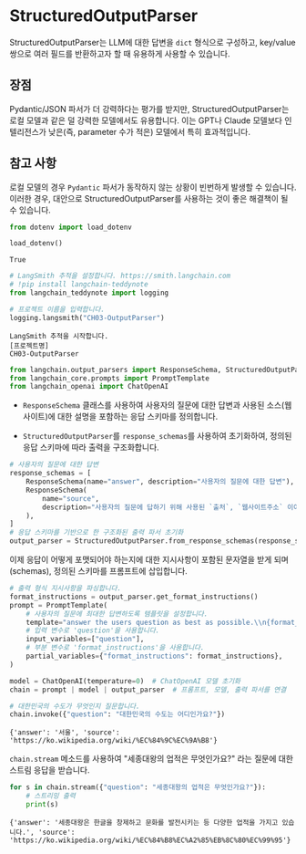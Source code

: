 # StructuredOutputParser

StructuredOutputParser는 LLM에 대한 답변을 `dict` 형식으로 구성하고, key/value 쌍으로 여러 필드를 반환하고자 할 때 유용하게 사용할 수 있습니다.

## 장점

Pydantic/JSON 파서가 더 강력하다는 평가를 받지만, StructuredOutputParser는 로컬 모델과 같은 덜 강력한 모델에서도 유용합니다. 이는 GPT나 Claude 모델보다 인텔리전스가 낮은(즉, parameter 수가 적은) 모델에서 특히 효과적입니다.

## 참고 사항

로컬 모델의 경우 `Pydantic` 파서가 동작하지 않는 상황이 빈번하게 발생할 수 있습니다. 이러한 경우, 대안으로 StructuredOutputParser를 사용하는 것이 좋은 해결책이 될 수 있습니다.


```python
from dotenv import load_dotenv

load_dotenv()
```

```
True
```


```python
# LangSmith 추적을 설정합니다. https://smith.langchain.com
# !pip install langchain-teddynote
from langchain_teddynote import logging

# 프로젝트 이름을 입력합니다.
logging.langsmith("CH03-OutputParser")
```

```
LangSmith 추적을 시작합니다.
[프로젝트명]
CH03-OutputParser
```


```python
from langchain.output_parsers import ResponseSchema, StructuredOutputParser
from langchain_core.prompts import PromptTemplate
from langchain_openai import ChatOpenAI
```

- `ResponseSchema` 클래스를 사용하여 사용자의 질문에 대한 답변과 사용된 소스(웹사이트)에 대한 설명을 포함하는 응답 스키마를 정의합니다.
    
- `StructuredOutputParser`를 `response_schemas`를 사용하여 초기화하여, 정의된 응답 스키마에 따라 출력을 구조화합니다.
    


```python
# 사용자의 질문에 대한 답변
response_schemas = [
    ResponseSchema(name="answer", description="사용자의 질문에 대한 답변"),
    ResponseSchema(
        name="source",
        description="사용자의 질문에 답하기 위해 사용된 `출처`, `웹사이트주소` 이여야 합니다.",
    ),
]
# 응답 스키마를 기반으로 한 구조화된 출력 파서 초기화
output_parser = StructuredOutputParser.from_response_schemas(response_schemas)
```

이제 응답이 어떻게 포맷되어야 하는지에 대한 지시사항이 포함된 문자열을 받게 되며(schemas), 정의된 스키마를 프롬프트에 삽입합니다.


```python
# 출력 형식 지시사항을 파싱합니다.
format_instructions = output_parser.get_format_instructions()
prompt = PromptTemplate(
    # 사용자의 질문에 최대한 답변하도록 템플릿을 설정합니다.
    template="answer the users question as best as possible.\\n{format_instructions}\\n{question}",
    # 입력 변수로 'question'을 사용합니다.
    input_variables=["question"],
    # 부분 변수로 'format_instructions'을 사용합니다.
    partial_variables={"format_instructions": format_instructions},
)
```


```python
model = ChatOpenAI(temperature=0)  # ChatOpenAI 모델 초기화
chain = prompt | model | output_parser  # 프롬프트, 모델, 출력 파서를 연결
```


```python
# 대한민국의 수도가 무엇인지 질문합니다.
chain.invoke({"question": "대한민국의 수도는 어디인가요?"})
```

```
{'answer': '서울', 'source': 'https://ko.wikipedia.org/wiki/%EC%84%9C%EC%9A%B8'}
```

`chain.stream` 메소드를 사용하여 "세종대왕의 업적은 무엇인가요?" 라는 질문에 대한 스트림 응답을 받습니다.


```python
for s in chain.stream({"question": "세종대왕의 업적은 무엇인가요?"}):
    # 스트리밍 출력
    print(s)
```

```
{'answer': '세종대왕은 한글을 창제하고 문화를 발전시키는 등 다양한 업적을 가지고 있습니다.', 'source': 'https://ko.wikipedia.org/wiki/%EC%84%B8%EC%A2%85%EB%8C%80%EC%99%95'}
```